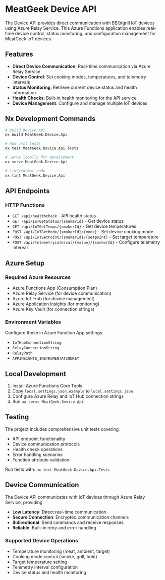 # MeatGeek Device API

The Device API provides direct communication with BBQ/grill IoT devices using Azure Relay Service. This Azure Functions application enables real-time device control, status monitoring, and configuration management for MeatGeek IoT devices.

## Features

- **Direct Device Communication**: Real-time communication via Azure Relay Service
- **Device Control**: Set cooking modes, temperatures, and telemetry intervals
- **Status Monitoring**: Retrieve current device status and health information
- **Health Checks**: Built-in health monitoring for the API service
- **Device Management**: Configure and manage multiple IoT devices

## Nx Development Commands

```bash
# Build Device API
nx build MeatGeek.Device.Api

# Run unit tests
nx test MeatGeek.Device.Api.Tests

# Serve locally for development
nx serve MeatGeek.Device.Api

# Lint/format code
nx lint MeatGeek.Device.Api
```

## API Endpoints

### HTTP Functions
- `GET /api/healthcheck` - API health status
- `GET /api/IoTGetStatus/{smokerId}` - Get device status
- `GET /api/IoTGetTemps/{smokerId}` - Get device temperatures
- `POST /api/IoTSetMode/{smokerId}/{mode}` - Set device cooking mode
- `POST /api/IoTSetPoint/{smokerId}/{setpoint}` - Set target temperature
- `POST /api/telemetryinterval/{value}/{smokerId}` - Configure telemetry interval

## Azure Setup

### Required Azure Resources
- Azure Functions App (Consumption Plan)
- Azure Relay Service (for device communication)
- Azure IoT Hub (for device management)
- Azure Application Insights (for monitoring)
- Azure Key Vault (for connection strings)

### Environment Variables
Configure these in Azure Function App settings:
- `IoTHubConnectionString`
- `RelayConnectionString`
- `RelayPath`
- `APPINSIGHTS_INSTRUMENTATIONKEY`

## Local Development

1. Install Azure Functions Core Tools
2. Copy `local.settings.json.example` to `local.settings.json`
3. Configure Azure Relay and IoT Hub connection strings
4. Run `nx serve MeatGeek.Device.Api`

## Testing

The project includes comprehensive unit tests covering:
- API endpoint functionality
- Device communication protocols
- Health check operations
- Error handling scenarios
- Function attribute validation

Run tests with: `nx test MeatGeek.Device.Api.Tests`

## Device Communication

The Device API communicates with IoT devices through Azure Relay Service, providing:
- **Low Latency**: Direct real-time communication
- **Secure Connection**: Encrypted communication channels
- **Bidirectional**: Send commands and receive responses
- **Reliable**: Built-in retry and error handling

### Supported Device Operations
- Temperature monitoring (meat, ambient, target)
- Cooking mode control (smoke, grill, hold)
- Target temperature setting
- Telemetry interval configuration
- Device status and health monitoring